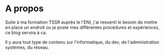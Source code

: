 # A propos

Suite à ma formation TSSR auprès le l'ENI, j'ai ressenti le besoin de mettre en place un endroit ou je poste mes différentes procédures et expériences, ce blog servira à ca.

Il y aura tout type de contenu sur l'informatique, du dev, de l'administration systèmes, du réseau.